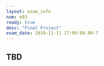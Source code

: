 ```yaml
---
layout: exam_info
num: e03
ready: true
desc: "Final Project"
exam_date: 2019-12-11 17:00:00.00-7
---
```


## TBD

